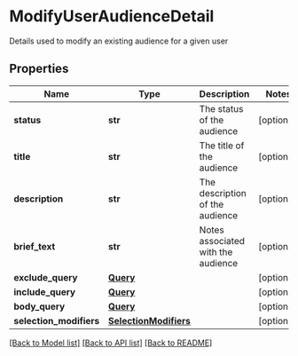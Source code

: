 # ModifyUserAudienceDetail

Details used to modify an existing audience for a given user

## Properties
Name | Type | Description | Notes
------------ | ------------- | ------------- | -------------
**status** | **str** | The status of the audience | [optional] 
**title** | **str** | The title of the audience | [optional] 
**description** | **str** | The description of the audience | [optional] 
**brief_text** | **str** | Notes associated with the audience | [optional] 
**exclude_query** | [**Query**](Query.md) |  | [optional] 
**include_query** | [**Query**](Query.md) |  | [optional] 
**body_query** | [**Query**](Query.md) |  | [optional] 
**selection_modifiers** | [**SelectionModifiers**](SelectionModifiers.md) |  | [optional] 

[[Back to Model list]](../README.md#documentation-for-models) [[Back to API list]](../README.md#documentation-for-api-endpoints) [[Back to README]](../README.md)


